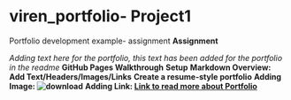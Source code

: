 # viren_portfolio-  Project1
Portfolio development example- assignment
**Assignment**

*Adding text here for the portfolio, this text has been added for the portfolio in the readme*
**GitHub Pages Walkthrough**
**Setup**
**Markdown Overview: Add Text/Headers/Images/Links**
**Create a resume-style portfolio**
**Adding Image: ![download](https://user-images.githubusercontent.com/88114138/127397763-a81843ad-81a9-4d53-b525-45b42e9dbb19.png)**
**Adding Link: [Link to read more about Portfolio](https://github.com/sajal2692/data-science-portfolio)**

